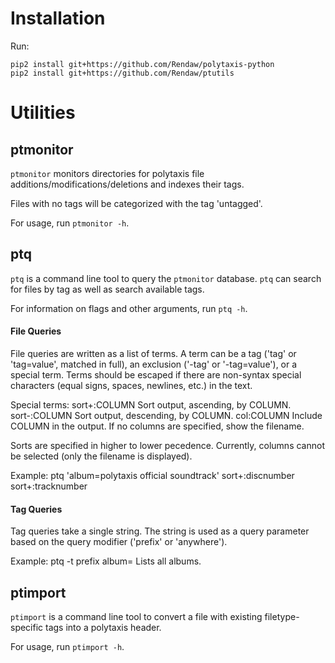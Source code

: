 # Installation

Run:
```
pip2 install git+https://github.com/Rendaw/polytaxis-python
pip2 install git+https://github.com/Rendaw/ptutils
```

# Utilities

## ptmonitor

`ptmonitor` monitors directories for polytaxis file additions/modifications/deletions and indexes their tags.

Files with no tags will be categorized with the tag 'untagged'.

For usage, run `ptmonitor -h`.

## ptq

`ptq` is a command line tool to query the `ptmonitor` database. `ptq` can search for files by tag as well as search available tags.

For information on flags and other arguments, run `ptq -h`.

#### File Queries
File queries are written as a list of terms. A term can be a tag ('tag' or 
'tag=value', matched in full), an exclusion ('-tag' or '-tag=value'), or a 
special term. Terms should be escaped if there are non-syntax special 
characters (equal signs, spaces, newlines, etc.) in the text.

Special terms:
sort+:COLUMN    Sort output, ascending, by COLUMN.
sort-:COLUMN    Sort output, descending, by COLUMN.
col:COLUMN      Include COLUMN in the output. If no columns are specified,
                show the filename.

Sorts are specified in higher to lower pecedence.
Currently, columns cannot be selected (only the filename is displayed).

Example:
ptq 'album=polytaxis official soundtrack' sort+:discnumber sort+:tracknumber

#### Tag Queries
Tag queries take a single string. The string is used as a query parameter
based on the query modifier ('prefix' or 'anywhere').

Example:
ptq -t prefix album=        Lists all albums.

## ptimport

`ptimport` is a command line tool to convert a file with existing filetype-specific tags into a polytaxis header.

For usage, run `ptimport -h`.

